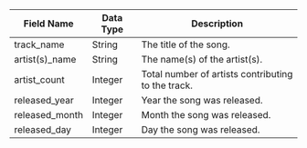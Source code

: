 | Field Name       | Data Type | Description                                         |
|------------------|-----------|-----------------------------------------------------|
| track_name       | String    | The title of the song.                              |
| artist(s)_name   | String    | The name(s) of the artist(s).                       |
| artist_count     | Integer   | Total number of artists contributing to the track.  |
| released_year    | Integer   | Year the song was released.                         |
| released_month   | Integer   | Month the song was released.                        |
| released_day     | Integer   | Day the song was released.                          |
